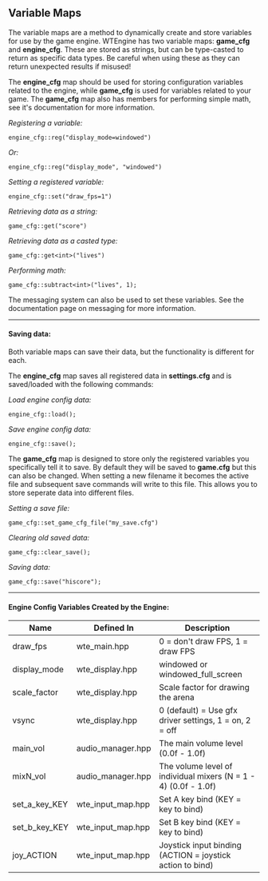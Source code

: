 ## Variable Maps

The variable maps are a method to dynamically create and store variables for use by the game engine.  WTEngine has two variable maps:  __game_cfg__ and __engine_cfg__.  These are stored as strings, but can be type-casted to return as specific data types.  Be careful when using these as they can return unexpected results if misused!

The __engine_cfg__ map should be used for storing configuration variables related to the engine, while __game_cfg__ is used for variables related to your game.  The __game_cfg__ map also has members for performing simple math, see it's documentation for more information.

*Registering a variable:*
```
engine_cfg::reg("display_mode=windowed")
```

*Or:*
```
engine_cfg::reg("display_mode", "windowed")
```

*Setting a registered variable:*
```
engine_cfg::set("draw_fps=1")
```

*Retrieving data as a string:*
```
game_cfg::get("score")
```

*Retrieving data as a casted type:*
```
game_cfg::get<int>("lives")
```

*Performing math:*
```
game_cfg::subtract<int>("lives", 1);
```

The messaging system can also be used to set these variables.  See the documentation page on messaging for more information.

-----

#### Saving data:
Both variable maps can save their data, but the functionality is different for each.

The __engine_cfg__ map saves all registered data in __settings.cfg__ and is saved/loaded with the following commands:

*Load engine config data:*
```
engine_cfg::load();
```

*Save engine config data:*
```
engine_cfg::save();
```

The __game_cfg__ map is designed to store only the registered variables you specifically tell it to save.  By default they will be saved to __game.cfg__ but this can also be changed.  When setting a new filename it becomes the active file and subsequent save commands will write to this file.  This allows you to store seperate data into different files.

*Setting a save file:*
```
game_cfg::set_game_cfg_file("my_save.cfg")
```

*Clearing old saved data:*
```
game_cfg::clear_save();
```

*Saving data:*
```
game_cfg::save("hiscore");
```

-----

#### Engine Config Variables Created by the Engine:

| Name | Defined In | Description |
| ---- | ---------- | ----------- |
| draw_fps | wte_main.hpp | 0 = don't draw FPS, 1 = draw FPS |
| display_mode | wte_display.hpp | windowed or windowed_full_screen  |
| scale_factor | wte_display.hpp | Scale factor for drawing the arena |
| vsync | wte_display.hpp | 0 (default) = Use gfx driver settings, 1 = on, 2 = off |
| main_vol | audio_manager.hpp | The main volume level (0.0f - 1.0f) |
| mixN_vol | audio_manager.hpp | The volume level of individual mixers (N = 1 - 4) (0.0f - 1.0f) |
| set_a_key_KEY | wte_input_map.hpp | Set A key bind (KEY = key to bind) |
| set_b_key_KEY | wte_input_map.hpp | Set B key bind (KEY = key to bind) |
| joy_ACTION | wte_input_map.hpp | Joystick input binding (ACTION = joystick action to bind) |
